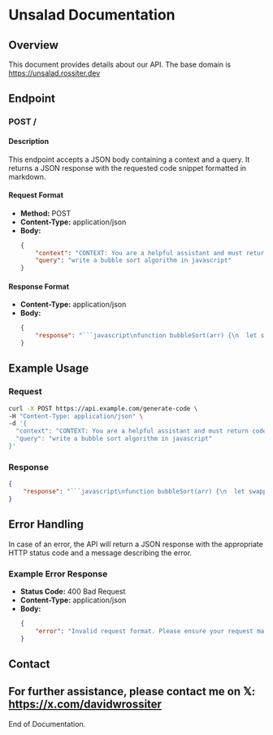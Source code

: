 # Unsalad Documentation

## Overview

This document provides details about our API. The base domain is https://unsalad.rossiter.dev

## Endpoint

### POST /

#### Description

This endpoint accepts a JSON body containing a context and a query. It returns a JSON response with the requested code snippet formatted in markdown.

#### Request Format

- **Method:** POST
- **Content-Type:** application/json
- **Body:**
  ```json
  {
      "context": "CONTEXT: You are a helpful assistant and must return code only do not respond with anything but the code everything must be in markdown format only. Your task is to",
      "query": "write a bubble sort algorithm in javascript"
  }
  ```

#### Response Format

- **Content-Type:** application/json
- **Body:**
  ```json
  {
      "response": "```javascript\nfunction bubbleSort(arr) {\n  let swapped;\n  do {\n    swapped = false;\n    for (let i = 0; i < arr.length - 1; i++) {\n      if (arr[i] > arr[i + 1]) {\n        [arr[i], arr[i + 1]] = [arr[i + 1], arr[i]];\n        swapped = true;\n      }\n    }\n  } while (swapped);\n  return arr;\n}\n```"
  }
  ```

## Example Usage

### Request

```bash
curl -X POST https://api.example.com/generate-code \
-H "Content-Type: application/json" \
-d '{
  "context": "CONTEXT: You are a helpful assistant and must return code only do not respond with anything but the code everything must be in markdown format only. Your task is to",
  "query": "write a bubble sort algorithm in javascript"
}'
```

### Response

```json
{
    "response": "```javascript\nfunction bubbleSort(arr) {\n  let swapped;\n  do {\n    swapped = false;\n    for (let i = 0; i < arr.length - 1; i++) {\n      if (arr[i] > arr[i + 1]) {\n        [arr[i], arr[i + 1]] = [arr[i + 1], arr[i]];\n        swapped = true;\n      }\n    }\n  } while (swapped);\n  return arr;\n}\n```"
}
```

## Error Handling

In case of an error, the API will return a JSON response with the appropriate HTTP status code and a message describing the error.

### Example Error Response

- **Status Code:** 400 Bad Request
- **Content-Type:** application/json
- **Body:**
  ```json
  {
      "error": "Invalid request format. Please ensure your request matches the expected JSON structure."
  }
  ```

## Contact

For further assistance, please contact me on 𝕏: https://x.com/davidwrossiter
---

End of Documentation.
